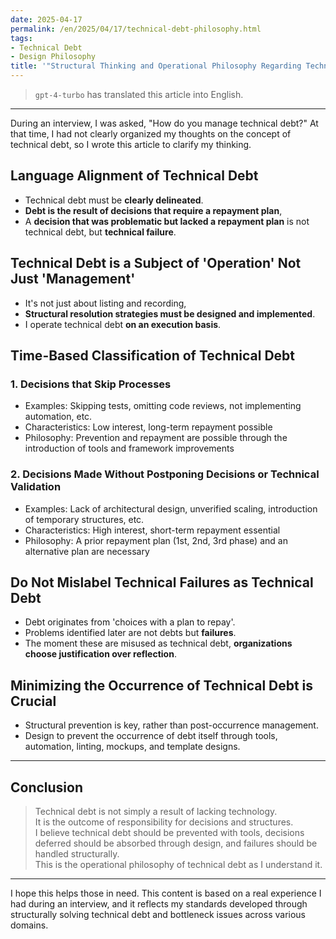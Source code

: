 ```yaml
---
date: 2025-04-17
permalink: /en/2025/04/17/technical-debt-philosophy.html
tags:
- Technical Debt
- Design Philosophy
title: '"Structural Thinking and Operational Philosophy Regarding Technical Debt"'
---
```

> `gpt-4-turbo` has translated this article into English.

---

During an interview, I was asked, "How do you manage technical debt?" At that time, I had not clearly organized my thoughts on the concept of technical debt, so I wrote this article to clarify my thinking.

## Language Alignment of Technical Debt

- Technical debt must be **clearly delineated**.
- **Debt is the result of decisions that require a repayment plan**,
- A **decision that was problematic but lacked a repayment plan** is not technical debt, but **technical failure**.

## Technical Debt is a Subject of 'Operation' Not Just 'Management'

- It's not just about listing and recording,
- **Structural resolution strategies must be designed and implemented**.
- I operate technical debt **on an execution basis**.

## Time-Based Classification of Technical Debt

### 1. Decisions that Skip Processes
- Examples: Skipping tests, omitting code reviews, not implementing automation, etc.
- Characteristics: Low interest, long-term repayment possible
- Philosophy: Prevention and repayment are possible through the introduction of tools and framework improvements

### 2. Decisions Made Without Postponing Decisions or Technical Validation
- Examples: Lack of architectural design, unverified scaling, introduction of temporary structures, etc.
- Characteristics: High interest, short-term repayment essential
- Philosophy: A prior repayment plan (1st, 2nd, 3rd phase) and an alternative plan are necessary

## Do Not Mislabel Technical Failures as Technical Debt

- Debt originates from 'choices with a plan to repay'.
- Problems identified later are not debts but **failures**.
- The moment these are misused as technical debt, **organizations choose justification over reflection**.

## Minimizing the Occurrence of Technical Debt is Crucial

- Structural prevention is key, rather than post-occurrence management.
- Design to prevent the occurrence of debt itself through tools, automation, linting, mockups, and template designs.

---

## Conclusion

> Technical debt is not simply a result of lacking technology.  
> It is the outcome of responsibility for decisions and structures.  
> I believe technical debt should be prevented with tools, decisions deferred should be absorbed through design, and failures should be handled structurally.  
> This is the operational philosophy of technical debt as I understand it.

---

I hope this helps those in need. This content is based on a real experience I had during an interview, and it reflects my standards developed through structurally solving technical debt and bottleneck issues across various domains.
